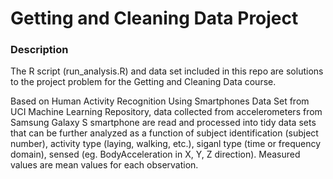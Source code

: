 # Getting and Cleaning Data Project
### Description
The R script (run_analysis.R) and data set included in this repo are solutions to the project problem for the Getting and Cleaning Data course.

Based on Human Activity Recognition Using Smartphones Data Set from UCI Machine Learning Repository, data collected from accelerometers from Samsung Galaxy S smartphone are read and processed into tidy data sets that can be further analyzed as a function of subject identification (subject number), activity type (laying, walking, etc.), siganl type (time or frequency domain), sensed (eg. BodyAcceleration in X, Y, Z direction).  Measured values are mean values for each observation.
